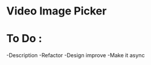 # Video Image Picker
<h1>To Do :</h1>
<p> 
-Description
-Refactor
-Design improve
-Make it async
</p>